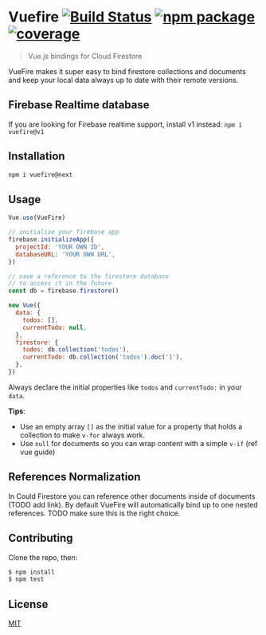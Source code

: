 # Vuefire [![Build Status](https://badgen.net/circleci/github/vuejs/vuefire)](https://circleci.com/gh/vuejs/vuefire) [![npm package](https://badgen.net/npm/v/vuefire/next)](https://www.npmjs.com/package/vuefire) [![coverage](codecov/c/github/vuejs/vuefire/lerna)](https://codecov.io/github/vuejs/vuefire)

> Vue.js bindings for Cloud Firestore

VueFire makes it super easy to bind firestore collections and documents and keep your local data always up to date with their remote versions.

## Firebase Realtime database

If you are looking for Firebase realtime support, install v1 instead: `npm i vuefire@v1`

## Installation

```sh
npm i vuefire@next
```

<!-- TODO remove next when releasing v2 -->

## Usage

```js
Vue.use(VueFire)

// initialize your firebase app
firebase.initializeApp({
  projectId: 'YOUR OWN ID',
  databaseURL: 'YOUR OWN URL',
})

// save a reference to the firestore database
// to access it in the future
const db = firebase.firestore()

new Vue({
  data: {
    todos: [],
    currentTodo: null,
  },
  firestore: {
    todos: db.collection('todos'),
    currentTodo: db.collection('todos').doc('1'),
  },
})
```

Always declare the initial properties like `todos` and `currentTodo:` in your `data`.

**Tips**:

- Use an empty array `[]` as the initial value for a property that holds a collection to make `v-for` always work.
- Use `null` for documents so you can wrap content with a simple `v-if` (ref vue guide)

## References Normalization

In Could Firestore you can reference other documents inside of documents (TODO add link). By default VueFire will automatically bind up to one nested references. TODO make sure this is the right choice.

## Contributing

Clone the repo, then:

```bash
$ npm install
$ npm test
```

## License

[MIT](http://opensource.org/licenses/MIT)
